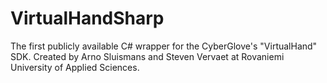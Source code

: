 VirtualHandSharp
================

The first publicly available C# wrapper for the CyberGlove's "VirtualHand" SDK. Created by Arno Sluismans and Steven Vervaet at Rovaniemi University of Applied Sciences.
